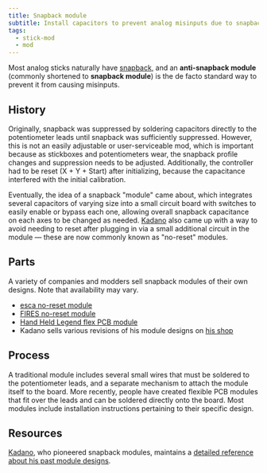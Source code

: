 ```yaml
---
title: Snapback module
subtitle: Install capacitors to prevent analog misinputs due to snapback.
tags:
  - stick-mod
  - mod
---
```


Most analog sticks naturally have [snapback](/analog-sticks/stick-components/stickboxes#snapback), and an **anti-snapback module** (commonly shortened to **snapback module**) is the de facto standard way to prevent it from causing misinputs.

## History

Originally, snapback was suppressed by soldering capacitors directly to the potentiometer leads until snapback was sufficiently suppressed. However, this is not an easily adjustable or user-serviceable mod, which is important because as stickboxes and potentiometers wear, the snapback profile changes and suppression needs to be adjusted. Additionally, the controller had to be reset (X + Y + Start) after initializing, because the capacitance interfered with the initial calibration.

Eventually, the idea of a snapback "module" came about, which integrates several capacitors of varying size into a small circuit board with switches to easily enable or bypass each one, allowing overall snapback capacitance on each axes to be changed as needed. [Kadano](https://dol-003.info/modders/kadano) also came up with a way to avoid needing to reset after plugging in via a small additional circuit in the module — these are now commonly known as "no-reset" modules.

## Parts

A variety of companies and modders sell snapback modules of their own designs. Note that availability may vary.

- [esca no-reset module](https://www.etsy.com/listing/1063578642/esca-gamecube-controller-snapback)
- [FIRES no-reset module](https://www.etsy.com/listing/1060466170/fires-no-reset-antisnapback-module-for)
- [Hand Held Legend flex PCB module](https://handheldlegend.com/products/no-reset-snapback-mod-for-the-gamecube-controller-hand-held-legend?variant=39711300354182)
- Kadano sells various revisions of his module designs on [his shop](https://kadano.biz)

## Process

A traditional module includes several small wires that must be soldered to the potentiometer leads, and a separate mechanism to attach the module itself to the board. More recently, people have created flexible PCB modules that fit over the leads and can be soldered directly onto the board. Most modules include installation instructions pertaining to their specific design.

## Resources

[Kadano](https://dol-003.info/modders/kadano), who pioneered snapback modules, maintains a [detailed reference about his past module designs](https://kadano.net/SSBM/GCC/S2.html).
